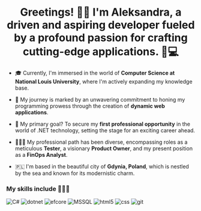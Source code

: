 ### <h1 align="center"> Greetings! 👋🏻 I'm Aleksandra, a driven and aspiring developer fueled by a profound passion for crafting cutting-edge applications. 🚀💻

- 🎓 Currently, I'm immersed in the world of **Computer Science at National Louis University**, where I'm actively expanding my knowledge base.

- 🌱 My journey is marked by an unwavering commitment to honing my programming prowess through the creation of **dynamic web applications**.

- 🎯 My primary goal? To secure my **first professional opportunity** in the world of .NET technology, setting the stage for an exciting career ahead.

- 👩🏻‍🔧 My professional path has been diverse, encompassing roles as a meticulous **Tester**, a visionary **Product Owner**, and my present position as a **FinOps Analyst**.

- 🇵🇱 I'm based in the beautiful city of **Gdynia, Poland**, which is nestled by the sea and known for its modernistic charm.

### My skills include 👩🏻‍💻

<p>
  <img alt="C#" src="https://img.shields.io/badge/c%23%20-%23239120.svg?&style=for-the-badge&logo=c-sharp&logoColor=white"/>
  <img alt="dotnet" src="https://img.shields.io/badge/.net%20-%235C2D91.svg?&style=for-the-badge&logoColor=white"/>
  <img alt="efcore" src="https://img.shields.io/badge/entity%20framework%20core-%235C2D91.svg?&style=for-the-badge&logoColor=white"/>
  <img alt="MSSQL" src="https://img.shields.io/badge/-MSSQL-bd0023?&style=for-the-badge&logo=microsoft-sql-server&logoColor=white" />
  <img alt="html5" src="https://img.shields.io/badge/-HTML5-E34F26?style=for-the-badge&logo=html5&logoColor=white" />
  <img alt="css" src="https://img.shields.io/badge/css3%20-%231572B6.svg?&style=for-the-badge&logo=css3&logoColor=white" />
  <img alt="git" src="https://img.shields.io/badge/-Git-F05032?style=for-the-badge&logo=git&logoColor=white" />
</p>
